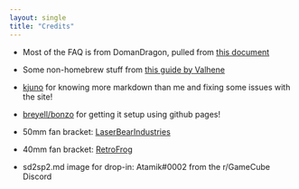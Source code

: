 ```yaml
---
layout: single
title: "Credits"
---
```

- Most of the FAQ is from DomanDragon, pulled from [this document](https://docs.google.com/document/d/1NxNLd0GRHxrDayB1h9KTMczlxfpM_Ro8VUtZQJHs2JM)

- Some non-homebrew stuff from [this guide by Valhene](https://docs.google.com/document/d/1-o6Ia4ZDZHmHGrI1dCI-4kfu9p6p_wKYqZJyog9GfkY/edit)

- [kjuno](https://github.com/kjuno/) for knowing more markdown than me and fixing some issues with the site!

- [breyell/bonzo](https://github.com/breyell) for getting it setup using github pages!

- 50mm fan bracket: [LaserBearIndustries](https://www.thingiverse.com/thing:3117104)

- 40mm fan bracket: [RetroFrog](https://www.prusaprinters.org/prints/118034-gamecube-40mm-screwless-fan-adapter/files)

- sd2sp2.md image for drop-in: Atamik#0002 from the r/GameCube Discord